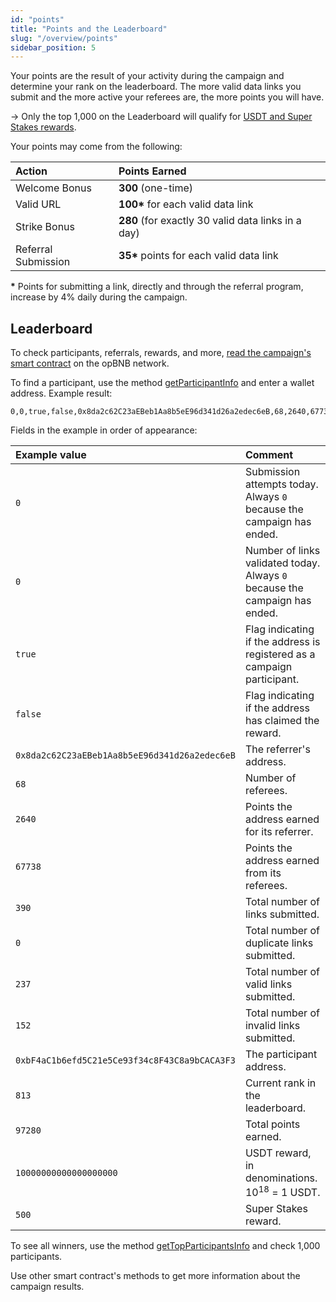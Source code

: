 ```yaml
---
id: "points"
title: "Points and the Leaderboard"
slug: "/overview/points"
sidebar_position: 5
---
```


Your points are the result of your activity during the campaign and determine your rank on the leaderboard. The more valid data links you submit and the more active your referees are, the more points you will have.

→ Only the top 1,000 on the Leaderboard will qualify for [USDT and Super Stakes rewards](/data-for-ai/rules/rewards).

Your points may come from the following:

| **Action**          | **Points Earned** |
| :- | :- |
| Welcome Bonus       | **300** (one-time) |
| Valid URL           | **100\*** for each valid data link |
| Strike Bonus        | **280** (for exactly 30 valid data links in a day) |
| Referral Submission | **35\*** points for each valid data link |

**\*** Points for submitting a link, directly and through the referral program, increase by 4% daily during the campaign.

## Leaderboard

To check participants, referrals, rewards, and more, [read the campaign's smart contract](https://opbnb.bscscan.com/address/0x8c77ef6ed2ee514d1754fbfc2710d70e9d6ba871#readContract) on the opBNB network.

To find a participant, use the method [getParticipantInfo](https://opbnb.bscscan.com/address/0x8c77ef6ed2ee514d1754fbfc2710d70e9d6ba871#readContract#F12) and enter a wallet address. Example result:

```
0,0,true,false,0x8da2c62C23aEBeb1Aa8b5eE96d341d26a2edec6eB,68,2640,67738,390,0,237,152,0xbF4aC1b6efd5C21e5Ce93f34c8F43C8a9bCACA3F3,813,97280,10000000000000000000,500
```

Fields in the example in order of appearance:

| **Example value**                             | **Comment** |
| :-                                            | :- |
| `0`                                           | Submission attempts today. Always `0` because the campaign has ended. |
| `0`                                           | Number of links validated today. Always `0` because the campaign has ended. |
| `true`                                        | Flag indicating if the address is registered as a campaign participant. |
| `false`                                       | Flag indicating if the address has claimed the reward. |
| `0x8da2c62C23aEBeb1Aa8b5eE96d341d26a2edec6eB` | The referrer's address. |
| `68`                                          | Number of referees. |
| `2640`                                        | Points the address earned for its referrer. |
| `67738`                                       | Points the address earned from its referees. |
| `390`                                         | Total number of links submitted. |
| `0`                                           | Total number of duplicate links submitted. |
| `237`                                         | Total number of valid links submitted. |
| `152`                                         | Total number of invalid links submitted. |
| `0xbF4aC1b6efd5C21e5Ce93f34c8F43C8a9bCACA3F3` | The participant address. |
| `813`                                         | Current rank in the leaderboard. |
| `97280`                                       | Total points earned. |
| `10000000000000000000`                        | USDT reward, in denominations. 10<sup>18</sup> = 1 USDT. |
| `500`                                         | Super Stakes reward. |

To see all winners, use the method [getTopParticipantsInfo](https://opbnb.bscscan.com/address/0x8c77ef6ed2ee514d1754fbfc2710d70e9d6ba871#readContract#F21) and check 1,000 participants.

Use other smart contract's methods to get more information about the campaign results.